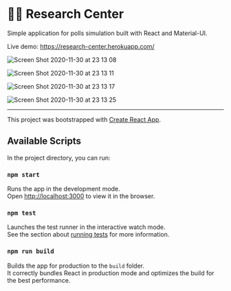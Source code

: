 # 👨‍🔬 Research Center

Simple application for polls simulation built with React and Material-UI.

Live demo: https://research-center.herokuapp.com/

![Screen Shot 2020-11-30 at 23 13 08](https://user-images.githubusercontent.com/3536796/100659426-e8bc8000-3350-11eb-8ffa-fbd02e304a9f.png)

![Screen Shot 2020-11-30 at 23 13 11](https://user-images.githubusercontent.com/3536796/100659435-eb1eda00-3350-11eb-8f33-4a882d03fabd.png)

![Screen Shot 2020-11-30 at 23 13 17](https://user-images.githubusercontent.com/3536796/100659440-ed813400-3350-11eb-9427-522f6c36f050.png)

![Screen Shot 2020-11-30 at 23 13 25](https://user-images.githubusercontent.com/3536796/100659448-f07c2480-3350-11eb-8d0e-1461886357ca.png)

--- 

This project was bootstrapped with [Create React App](https://github.com/facebook/create-react-app).

## Available Scripts

In the project directory, you can run:

### `npm start`

Runs the app in the development mode.<br>
Open [http://localhost:3000](http://localhost:3000) to view it in the browser.

### `npm test`

Launches the test runner in the interactive watch mode.<br>
See the section about [running tests](https://facebook.github.io/create-react-app/docs/running-tests) for more information.

### `npm run build`

Builds the app for production to the `build` folder.<br>
It correctly bundles React in production mode and optimizes the build for the best performance.
